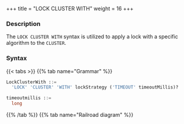 +++
title = "LOCK CLUSTER WITH"
weight = 16
+++

### Description

The `LOCK CLUSTER WITH` syntax is utilized to apply a lock with a specific algorithm to the `CLUSTER`.

### Syntax

{{< tabs >}}
{{% tab name="Grammar" %}}
```sql
LockClusterWith ::=
  'LOCK' 'CLUSTER' 'WITH' lockStrategy ('TIMEOUT' timeoutMillis)?

timeoutmillis ::=
  long
```

{{% /tab %}}
{{% tab name="Railroad diagram" %}}

<iframe frameborder="0" name="diagram" id="diagram" width="100%" height="100%"></iframe>{{% /tab %}}{{< /tabs >}}

### Supplement

- When the `CLUSTER` is already locked, it is impossible to re-lock it, otherwise an exception will be thrown.
- Currently, the `lockStrategy` supports two lock strategies, namely the exclusive lock `WRITE` and the read-write lock `READ_WRITE` .
- The `timeoutMillis` is used to indicate the timeout period for attempting to acquire the lock, with the unit being milliseconds. When not specified, the default value is 3,000 milliseconds.

### Example

- Lock the `CLUSTER` with an exclusive lock without setting the timeout.
```sql
LOCK CLUSTER WITH WRITE;
```
- Lock the CLUSTER with a read-write lock and set the timeout to 2000 milliseconds.
```sql
LOCK CLUSTER WITH READ_WRITE TIMEOUT 2000;
```

### Reserved words

`LOCK`,`CLUSTER`,`WITH`

### Related links

- [Reserved word](/en/user-manual/shardingsphere-proxy/distsql/syntax/reserved-word/)
